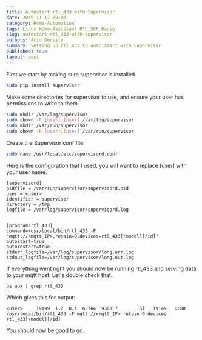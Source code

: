 ```yaml
---
title: Autostart rtl_433 with Supervisor
date: 2019-11-17 00:00
category: Home-Automation
tags: Linux Home-Assistant RTL_SDR Radio
slug: autostart-rtl_433-with-supervisor
authors: Acid Density
summary: Setting up rtl_433 to auto start with Supervisor
published: true
layout: post
---
```


First we start by making sure supervisor is installed

```bash
sudo pip install supervisor
```

Make some directories for supervisor to use, and ensure your user has permissions to write to them.

```bash
sudo mkdir /var/log/supervisor
sudo chown -R [user]:[user] /var/log/supervisor
sudo mkdir /var/run/supervisor
sudo chown -R [user]:[user] /var/run/supervisor
```

Create the Supervisor conf file

```bash
sudo nano /usr/local/etc/supervisord.conf
```

Here is the configuration that I used, you will want to replace [user] with your user name.

```text
[supervisord]
pidfile = /var/run/supervisor/supervisord.pid
user = <user>
identifier = supervisor
directory = /tmp
logfile = /var/log/supervisor/supervisord.log


[program:rtl_433]
command=/usr/local/bin/rtl_433 -F "mqtt://<mqtt_IP>,retain=0,devices=rtl_433[/model][/id]"
autostart=true
autorestart=true
stderr_logfile=/var/log/supervisor/long.err.log
stdout_logfile=/var/log/supervisor/long.out.log
```

If everything went right you should now be running rtl_433 and serving data to your mqtt host.
Let's double check that.

```text
ps aux | grep rtl_433
```

Which gives this for output:

```text
<user>     19199  1.2  0.1  65764  9368 ?        Sl   19:49   0:00 /usr/local/bin/rtl_433 -F mqtt://<mqtt_IP> retain 0 devices rtl_433[/model][/id]
```

You should now be good to go.
